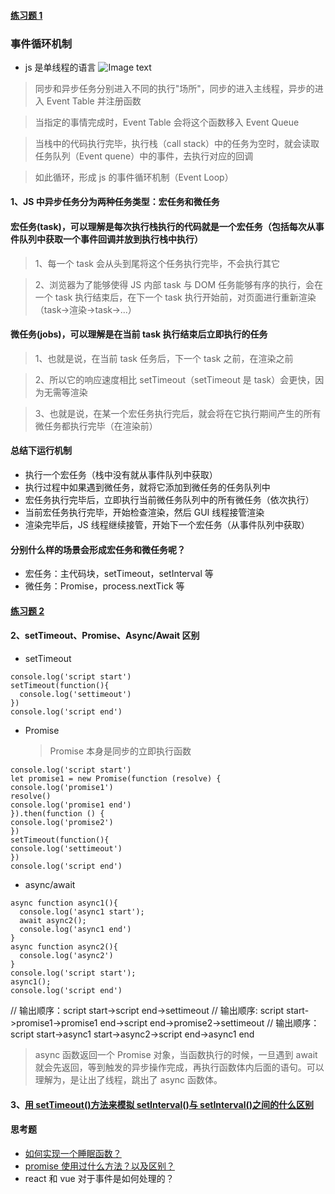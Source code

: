 #### [练习题 1](/EventLoop/demo1.md)

### 事件循环机制

- js 是单线程的语言
  ![Image text](https://upload-images.jianshu.io/upload_images/6100502-7831389bec37fe52.png?imageMogr2/auto-orient/strip|imageView2/2/w/1024/format/webp)

> 同步和异步任务分别进入不同的执行"场所"，同步的进入主线程，异步的进入 Event Table 并注册函数

> 当指定的事情完成时，Event Table 会将这个函数移入 Event Queue

> 当栈中的代码执行完毕，执行栈（call stack）中的任务为空时，就会读取任务队列（Event quene）中的事件，去执行对应的回调

> 如此循环，形成 js 的事件循环机制（Event Loop）

#### 1、JS 中异步任务分为两种任务类型：宏任务和微任务

#### 宏任务(task)，可以理解是每次执行栈执行的代码就是一个宏任务（包括每次从事件队列中获取一个事件回调并放到执行栈中执行）

> 1、每一个 task 会从头到尾将这个任务执行完毕，不会执行其它

> 2、浏览器为了能够使得 JS 内部 task 与 DOM 任务能够有序的执行，会在一个 task 执行结束后，在下一个 task 执行开始前，对页面进行重新渲染 （task->渲染->task->...）

#### 微任务(jobs)，可以理解是在当前 task 执行结束后立即执行的任务

> 1、也就是说，在当前 task 任务后，下一个 task 之前，在渲染之前

> 2、所以它的响应速度相比 setTimeout（setTimeout 是 task）会更快，因为无需等渲染

> 3、也就是说，在某一个宏任务执行完后，就会将在它执行期间产生的所有微任务都执行完毕（在渲染前）

#### 总结下运行机制

- 执行一个宏任务（栈中没有就从事件队列中获取）
- 执行过程中如果遇到微任务，就将它添加到微任务的任务队列中
- 宏任务执行完毕后，立即执行当前微任务队列中的所有微任务（依次执行）
- 当前宏任务执行完毕，开始检查渲染，然后 GUI 线程接管渲染
- 渲染完毕后，JS 线程继续接管，开始下一个宏任务（从事件队列中获取）

#### 分别什么样的场景会形成宏任务和微任务呢？

- 宏任务：主代码块，setTimeout，setInterval 等
- 微任务：Promise，process.nextTick 等

#### [练习题 2](/EventLoop/demo2.md)

#### 2、setTimeout、Promise、Async/Await 区别

- setTimeout

```
console.log('script start')
setTimeout(function(){
  console.log('settimeout')
})
console.log('script end')

```

- Promise
  > Promise 本身是同步的立即执行函数

```
console.log('script start')
let promise1 = new Promise(function (resolve) {
console.log('promise1')
resolve()
console.log('promise1 end')
}).then(function () {
console.log('promise2')
})
setTimeout(function(){
console.log('settimeout')
})
console.log('script end')

```

- async/await

```
async function async1(){
  console.log('async1 start');
  await async2();
  console.log('async1 end')
}
async function async2(){
  console.log('async2')
}
console.log('script start');
async1();
console.log('script end')
```

// 输出顺序：script start->script end->settimeout
// 输出顺序: script start->promise1->promise1 end->script end->promise2->settimeout
// 输出顺序：script start->async1 start->async2->script end->async1 end

> async 函数返回一个 Promise 对象，当函数执行的时候，一旦遇到 await 就会先返回，等到触发的异步操作完成，再执行函数体内后面的语句。可以理解为，是让出了线程，跳出了 async 函数体。

#### 3、[用 setTimeout()方法来模拟 setInterval()与 setInterval()之间的什么区别](https://blog.csdn.net/baidu_24024601/article/details/51862488)

#### 思考题

- [如何实现一个睡眠函数？](https://www.cnblogs.com/muzidaitou/p/12734914.html)
- [promise 使用过什么方法？以及区别？](https://es6.ruanyifeng.com/#docs/promise)
- react 和 vue 对于事件是如何处理的？
